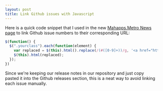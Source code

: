 ```yaml
---
layout: post
title: Link Github issues with Javascript
---
```


Here is a quick code snippet that I used in the new [Mahapps.Metro News page](http://mahapps.com/MahApps.Metro/news) to link Github issue numbers to their corresponding URL:

```js
$(function() {
  $(".yourclass").each(function(element) {
    var replaced = $(this).html().replace(/(#([0-9]+))/g, '<a href="https://github.com/<your-repo-here>/issues/$2">$1</a>');
    $(this).html(replaced);
  });
})
```

Since we're keeping our release notes in our repository and just copy pasted it into the Github releases section, this is a neat way to avoid linking each issue manually.